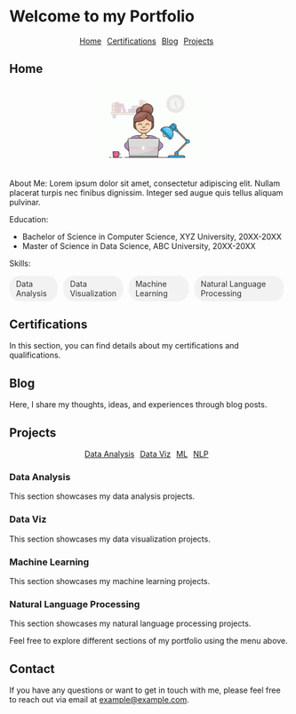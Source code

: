 # Welcome to my Portfolio
<div align="center">
  <div class="menu">
    <a href="#home">Home</a>
    <a href="#certifications">Certifications</a>
    <a href="#blog">Blog</a>
    <a href="#projects">Projects</a>
  </div>
</div>

## Home<a name="home"></a>

<div align="center">
  <img src="images/programming.gif" alt="Animated Data scientist" width="200">
</div>

About Me:
Lorem ipsum dolor sit amet, consectetur adipiscing elit. Nullam placerat turpis nec finibus dignissim. Integer sed augue quis tellus aliquam pulvinar.

Education:
- Bachelor of Science in Computer Science, XYZ University, 20XX-20XX
- Master of Science in Data Science, ABC University, 20XX-20XX

Skills:
<div class="skill-bubbles">
  <span class="skill-bubble">Data Analysis</span>
  <span class="skill-bubble">Data Visualization</span>
  <span class="skill-bubble">Machine Learning</span>
  <span class="skill-bubble">Natural Language Processing</span>
</div>

## Certifications<a name="certifications"></a>

In this section, you can find details about my certifications and qualifications.

## Blog<a name="blog"></a>

Here, I share my thoughts, ideas, and experiences through blog posts.

## Projects<a name="projects"></a>

<div align="center">
  <div class="menu">
    <a href="#data-analysis">Data Analysis</a>
    <a href="#data-viz">Data Viz</a>
    <a href="#machine-learning">ML</a>
    <a href="#nlp">NLP</a>
  </div>
</div>

### Data Analysis<a name="data-analysis"></a>

This section showcases my data analysis projects.

### Data Viz<a name="data-viz"></a>

This section showcases my data visualization projects.

### Machine Learning<a name="machine-learning"></a>

This section showcases my machine learning projects.

### Natural Language Processing<a name="nlp"></a>

This section showcases my natural language processing projects.

Feel free to explore different sections of my portfolio using the menu above.

## Contact

If you have any questions or want to get in touch with me, please feel free to reach out via email at example@example.com.

<style>
.menu {
  display: flex;
  justify-content: center;
}

.menu a {
  margin-right: 10px;
}

.skill-bubbles {
  display: flex;
  justify-content: center;
  margin-top: 10px;
}

.skill-bubble {
  display: inline-block;
  background-color: #f2f2f2;
  color: #333;
  padding: 6px 12px;
  border-radius: 20px;
  margin-right: 10px;
}
</style>
